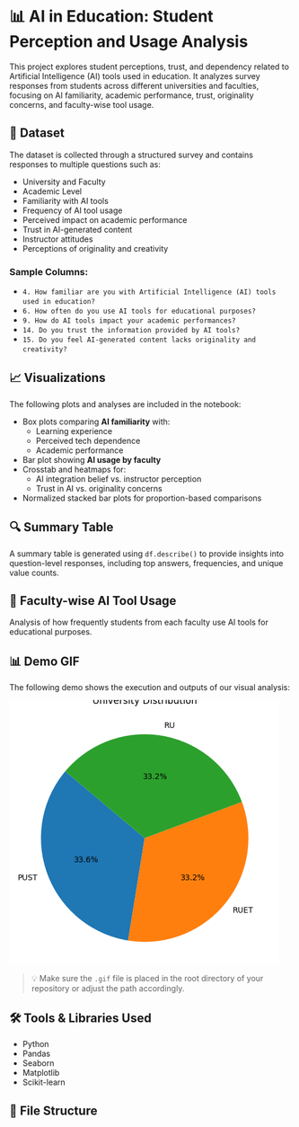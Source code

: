 # 📊 AI in Education: Student Perception and Usage Analysis

This project explores student perceptions, trust, and dependency related to Artificial Intelligence (AI) tools used in education. It analyzes survey responses from students across different universities and faculties, focusing on AI familiarity, academic performance, trust, originality concerns, and faculty-wise tool usage.

## 🧠 Dataset

The dataset is collected through a structured survey and contains responses to multiple questions such as:

- University and Faculty
- Academic Level
- Familiarity with AI tools
- Frequency of AI tool usage
- Perceived impact on academic performance
- Trust in AI-generated content
- Instructor attitudes
- Perceptions of originality and creativity

### Sample Columns:
- `4. How familiar are you with Artificial Intelligence (AI) tools used in education?`
- `6. How often do you use AI tools for educational purposes?`
- `9. How do AI tools impact your academic performances?`
- `14. Do you trust the information provided by AI tools?`
- `15. Do you feel AI-generated content lacks originality and creativity?`

## 📈 Visualizations

The following plots and analyses are included in the notebook:

- Box plots comparing **AI familiarity** with:
  - Learning experience
  - Perceived tech dependence
  - Academic performance
- Bar plot showing **AI usage by faculty**
- Crosstab and heatmaps for:
  - AI integration belief vs. instructor perception
  - Trust in AI vs. originality concerns
- Normalized stacked bar plots for proportion-based comparisons

## 🔍 Summary Table

A summary table is generated using `df.describe()` to provide insights into question-level responses, including top answers, frequencies, and unique value counts.

## 🏫 Faculty-wise AI Tool Usage

Analysis of how frequently students from each faculty use AI tools for educational purposes.

## 📊 Demo GIF

The following demo shows the execution and outputs of our visual analysis:

![Demo](stu_DA.gif)

> 💡 Make sure the `.gif` file is placed in the root directory of your repository or adjust the path accordingly.

## 🛠️ Tools & Libraries Used

- Python
- Pandas
- Seaborn
- Matplotlib
- Scikit-learn

## 📁 File Structure

